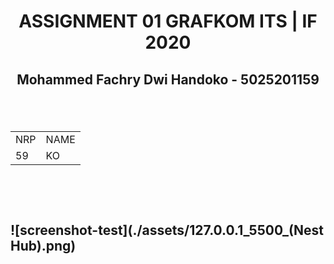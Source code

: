 <h1 align="center"> ASSIGNMENT 01 GRAFKOM ITS | IF 2020 </h1>
<h2 align="center"> Mohammed Fachry Dwi Handoko - 5025201159 <h2>

  <br>
  
<table align="center">
  <tr>
    <td> NRP </td>
    <td> NAME </td>
  </tr>
  <tr>
    <td> 59 </td>
    <td> KO </td>
  </tr>
</table>

  <br><br>
  
![screenshot-test](./assets/127.0.0.1_5500_(Nest Hub).png)

  <br>
